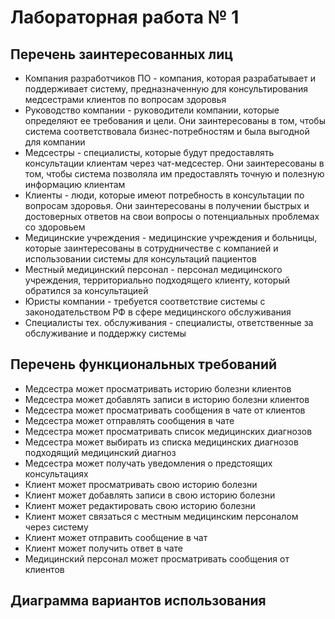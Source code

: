# Лабораторная работа № 1 

## Перечень заинтересованных лиц 
- Компания разработчиков ПО - компания, которая разрабатывает и поддерживает систему, предназначенную для консультирования медсестрами клиентов по вопросам здоровья
- Руководство компании - руководители компании, которые определяют ее требования и цели. Они заинтересованы в том, чтобы система соответствовала бизнес-потребностям и была выгодной для компании
- Медсестры - специалисты, которые будут предоставлять консультации клиентам через чат-медсестер. Они заинтересованы в том, чтобы система позволяла им предоставлять точную и полезную информацию клиентам
- Клиенты - люди, которые имеют потребность в консультации по вопросам здоровья. Они заинтересованы в получении быстрых и достоверных ответов на свои вопросы о потенциальных проблемах со здоровьем
- Медицинские учреждения - медицинские учреждения и больницы, которые заинтересованы в сотрудничестве с компанией и использовании системы для консультаций пациентов
- Местный медицинский персонал - персонал медицинского учреждения, территориально подходящего клиенту, который обратился за консультацией
- Юристы компании - требуется соответствие системы с законодательством РФ в сфере медицинского обслуживания
- Специалисты тех. обслуживания - специалисты, ответственные за обслуживание и поддержку системы 

## Перечень функциональных требований 
- Медсестра может просматривать историю болезни клиентов
- Медсестра может добавлять записи в историю болезни клиентов
- Медсестра может просматривать сообщения в чате от клиентов
- Медсестра может отправлять сообщения в чате
- Медсестра может просматривать список медицинских диагнозов 
- Медсестра может выбирать из списка медицинских диагнозов подходящий медицинский диагноз 
- Медсестра может получать уведомления о предстоящих консультациях
- Клиент может просматривать свою историю болезни
- Клиент может добавлять записи в свою историю болезни
- Клиент может редактировать свою историю болезни
- Клиент может связаться с местным медицинским персоналом через систему 
- Клиент может отправить сообщение в чат
- Клиент может получить ответ в чате
- Медицинский персонал может просматривать сообщения от клиентов

## Диаграмма вариантов использования 

